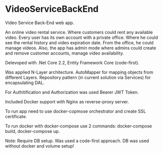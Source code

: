 # VideoServiceBackEnd
Video Service Back-End web app.

An online video rental service. Where customers could rent any available video. Every user has its own account with a private office. Where he could see the rental history and video expiration date. From the office, he could manage videos. Also, the app has admin mode where admins could create and remove customer accounts, manage video availability.

Delevoped with  .Net Core 2.2, Entity Framework Core (code-first).

Was applied N-Layer architecture. AutoMapper for mapping objects from different Layers. Repository pattern (in current solution via Services) for encapsulating DAL. 

For Authitification and Authorization was used Bearer JWT Token.

Included Docker support with Nginx as reverse-proxy server.

To run app need to use docker-copmose orchestrator and create SSL certificate.

To run docker with docker-compose use 2 commands: docker-compose build, docker-compose up.

Note: Require DB setup. Was used a code-first approach. DB was used without docker and volume setup!
